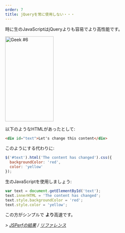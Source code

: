 ```yaml
---
order: 7
title: jQueryを常に使用しない・・・
---
```


時に生のJavaScriptはjQueryよりも容易でより高性能です。

<div class="img-right">
  <img id="geek-6" class="icos-geek" src="http://browserdiet.com/en/assets/img/6.png" alt="Geek #6" width="156" height="275" />
</div>

以下のようなHTMLがあったとして:

```html
<div id="text">Let's change this content</div>
```

このようにする代わりに:

```js
$('#text').html('The content has changed').css({
  backgroundColor: 'red',
  color: 'yellow'
});
```

生のJavaScriptを使用しましょう:

```js
var text = document.getElementById('text');
text.innerHTML = 'The content has changed';
text.style.backgroundColor = 'red';
text.style.color = 'yellow';
```

この方がシンプルで **より**高速です。

*> [JSPerfの結果](http://jsperf.com/jquery-vs-javascript-performance-text) / [リファレンス](https://github.com/zenorocha/browser-diet/wiki/References#dont-use-jquery)*

